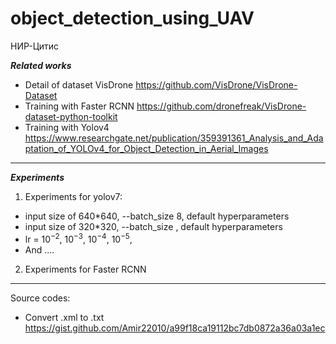 # object_detection_using_UAV
НИР-Цитис

***Related works***
* Detail of dataset VisDrone https://github.com/VisDrone/VisDrone-Dataset
* Training with Faster RCNN https://github.com/dronefreak/VisDrone-dataset-python-toolkit
* Training with Yolov4 https://www.researchgate.net/publication/359391361_Analysis_and_Adaptation_of_YOLOv4_for_Object_Detection_in_Aerial_Images
***
***Experiments***
1. Experiments for yolov7: 
* input size of 640*640, --batch_size 8, default hyperparameters
* input size of 320*320, --batch_size , default hyperparameters
* lr =  $10^{-2}$, $10^{-3}$, $10^{-4}$, $10^{-5}$,
* And ....
2. Experiments for Faster RCNN


***
Source codes:
* Convert .xml to .txt https://gist.github.com/Amir22010/a99f18ca19112bc7db0872a36a03a1ec

